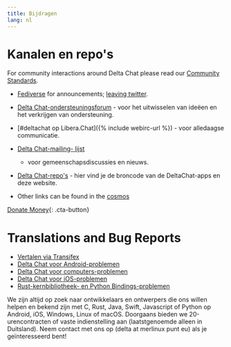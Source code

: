 ```yaml
---
title: Bijdragen
lang: nl
---
```


# Kanalen en repo's

For community interactions around Delta Chat please read our [Community Standards](community-standards).

- [Fediverse](https://chaos.social/web/@delta) for announcements;
  [leaving twitter](https://twitter.com/delta_chat/status/1603771336060436483).

- [Delta Chat-ondersteuningsforum](https://support.delta.chat) - voor het uitwisselen van
  ideëen en het verkrijgen van ondersteuning.

- [#deltachat op Libera.Chat]({% include webirc-url %}) - voor alledaagse communicatie.

- [Delta Chat-mailing-
  lijst](https://lists.codespeak.net/postorius/lists/delta.codespeak.net/) 
  - voor gemeenschapsdiscussies en nieuws.

- [Delta Chat-repo's](https://github.com/deltachat/) - hier vind je 
  de broncode van de DeltaChat-apps en deze website.
  
- Other links can be found in the [cosmos](https://cosmos.delta.chat)

[Donate Money](donate){: .cta-button}

# Translations and Bug Reports

- [Vertalen via Transifex](https://www.transifex.com/delta-chat/public/)
- [Delta Chat voor Android-problemen](https://github.com/deltachat/deltachat-android/issues)
- [Delta Chat voor computers-problemen](https://github.com/deltachat/deltachat-desktop/issues)
- [Delta Chat voor iOS-problemen](https://github.com/deltachat/deltachat-ios/issues)
- [Rust-kernbibliotheek- en Python Bindings-problemen](https://github.com/deltachat/deltachat-core-rust/issues)

We zijn altijd op zoek naar ontwikkelaars en ontwerpers die ons willen helpen en bekend zijn met 
C, Rust, Java, Swift, Javascript of Python op Android, iOS, Windows, Linux of macOS.
Doorgaans bieden we 20-urencontracten of vaste indienstelling aan (laatstgenoemde alleen in Duitsland). 
Neem contact met ons op (delta at merlinux punt eu) als je geïnteresseerd bent!